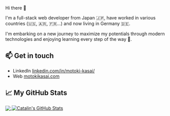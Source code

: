 Hi there 👋

I'm a full-stack web developer from Japan 🇯🇵, have worked in various countries (🇺🇸, 🇦🇷, 🇫🇷...) and now living in Germany 🇩🇪.

I'm embarking on a new journey to maximize my potentials through modern technologies and enjoying learning every step of the way 🌱.

## 📫 Get in touch
- LinkedIn [linkedin.com/in/motoki-kasai/][1]
- Web [motokikasai.com][2]

## &#x1f4c8; My GitHub Stats
<a href="https://github.com/motokikasai/motokikasai">
  <img align="center" src="https://github-readme-stats.vercel.app/api/top-langs/?username=motokikasai&hide=java,html,ruby&title_color=ffffff&text_color=c9cacc&icon_color=2bbc8a&bg_color=1d1f21" />
</a>

<a href="https://github.com/motokikasai/motokikasai">
  <img align="center" src="https://github-readme-stats.vercel.app/api?username=motokikasai&show_icons=true&line_height=27&count_private=true&title_color=ffffff&text_color=c9cacc&icon_color=2bbc8a&bg_color=1d1f21" alt="Catalin's GitHub Stats" />
</a>


[1]: https://www.linkedin.com/in/motoki-kasai/
[2]: https://motokikasai.com/


